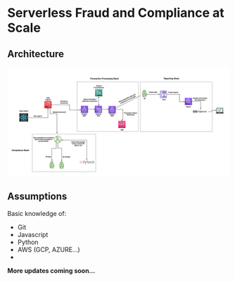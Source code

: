# Serverless Fraud and Compliance at Scale

## Architecture

![architecture](images/serverless_fintech_stack.png)

## Assumptions
Basic knowledge of:
- Git
- Javascript
- Python
- AWS (GCP, AZURE…)
- 
**More updates coming soon…**
